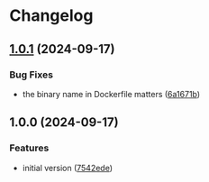 # Changelog

## [1.0.1](https://github.com/Jmainguy/httpIdle/compare/v1.0.0...v1.0.1) (2024-09-17)


### Bug Fixes

* the binary name in Dockerfile matters ([6a1671b](https://github.com/Jmainguy/httpIdle/commit/6a1671b2a605626cf5cbb7e7628a9b1cac55f119))

## 1.0.0 (2024-09-17)


### Features

* initial version ([7542ede](https://github.com/Jmainguy/httpIdle/commit/7542edebe177045a04dfed7ea2117b2a70328ad0))
